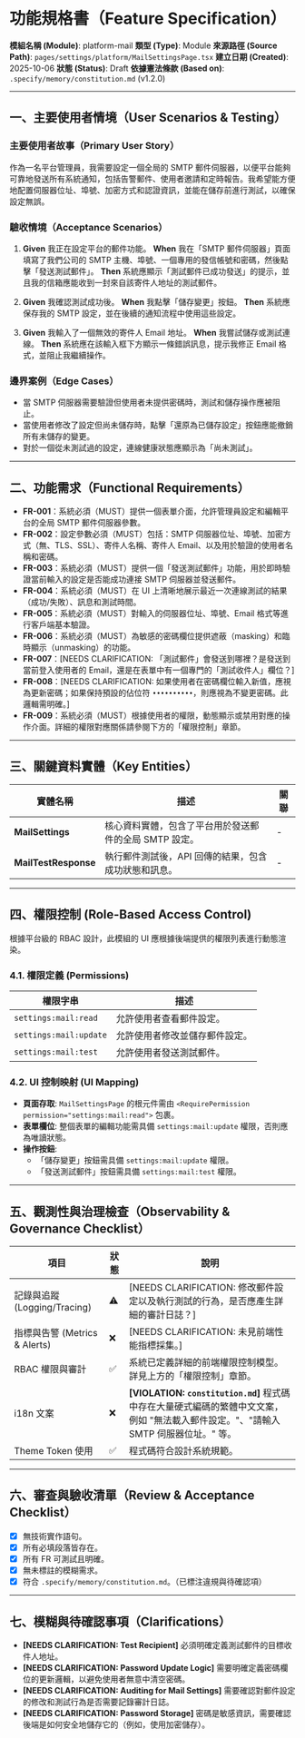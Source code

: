 # 功能規格書（Feature Specification）

**模組名稱 (Module)**: platform-mail
**類型 (Type)**: Module
**來源路徑 (Source Path)**: `pages/settings/platform/MailSettingsPage.tsx`
**建立日期 (Created)**: 2025-10-06
**狀態 (Status)**: Draft
**依據憲法條款 (Based on)**: `.specify/memory/constitution.md` (v1.2.0)

---

## 一、主要使用者情境（User Scenarios & Testing）

### 主要使用者故事（Primary User Story）
作為一名平台管理員，我需要設定一個全局的 SMTP 郵件伺服器，以便平台能夠可靠地發送所有系統通知，包括告警郵件、使用者邀請和定時報告。我希望能方便地配置伺服器位址、埠號、加密方式和認證資訊，並能在儲存前進行測試，以確保設定無誤。

### 驗收情境（Acceptance Scenarios）
1.  **Given** 我正在設定平台的郵件功能。
    **When** 我在「SMTP 郵件伺服器」頁面填寫了我們公司的 SMTP 主機、埠號、一個專用的發信帳號和密碼，然後點擊「發送測試郵件」。
    **Then** 系統應顯示「測試郵件已成功發送」的提示，並且我的信箱應能收到一封來自該寄件人地址的測試郵件。

2.  **Given** 我確認測試成功後。
    **When** 我點擊「儲存變更」按鈕。
    **Then** 系統應保存我的 SMTP 設定，並在後續的通知流程中使用這些設定。

3.  **Given** 我輸入了一個無效的寄件人 Email 地址。
    **When** 我嘗試儲存或測試連線。
    **Then** 系統應在該輸入框下方顯示一條錯誤訊息，提示我修正 Email 格式，並阻止我繼續操作。

### 邊界案例（Edge Cases）
- 當 SMTP 伺服器需要驗證但使用者未提供密碼時，測試和儲存操作應被阻止。
- 當使用者修改了設定但尚未儲存時，點擊「還原為已儲存設定」按鈕應能撤銷所有未儲存的變更。
- 對於一個從未測試過的設定，連線健康狀態應顯示為「尚未測試」。

---

## 二、功能需求（Functional Requirements）

- **FR-001**：系統必須（MUST）提供一個表單介面，允許管理員設定和編輯平台的全局 SMTP 郵件伺服器參數。
- **FR-002**：設定參數必須（MUST）包括：SMTP 伺服器位址、埠號、加密方式（無、TLS、SSL）、寄件人名稱、寄件人 Email、以及用於驗證的使用者名稱和密碼。
- **FR-003**：系統必須（MUST）提供一個「發送測試郵件」功能，用於即時驗證當前輸入的設定是否能成功連接 SMTP 伺服器並發送郵件。
- **FR-004**：系統必須（MUST）在 UI 上清晰地展示最近一次連線測試的結果（成功/失敗）、訊息和測試時間。
- **FR-005**：系統必須（MUST）對輸入的伺服器位址、埠號、Email 格式等進行客戶端基本驗證。
- **FR-006**：系統必須（MUST）為敏感的密碼欄位提供遮蔽（masking）和臨時顯示（unmasking）的功能。
- **FR-007**：[NEEDS CLARIFICATION: 「測試郵件」會發送到哪裡？是發送到當前登入使用者的 Email，還是在表單中有一個專門的「測試收件人」欄位？]
- **FR-008**：[NEEDS CLARIFICATION: 如果使用者在密碼欄位輸入新值，應視為更新密碼；如果保持預設的佔位符 `••••••••••`，則應視為不變更密碼。此邏輯需明確。]
- **FR-009**：系統必須（MUST）根據使用者的權限，動態顯示或禁用對應的操作介面。詳細的權限對應關係請參閱下方的「權限控制」章節。

---

## 三、關鍵資料實體（Key Entities）
| 實體名稱 | 描述 | 關聯 |
|-----------|------|------|
| **MailSettings** | 核心資料實體，包含了平台用於發送郵件的全局 SMTP 設定。 | - |
| **MailTestResponse** | 執行郵件測試後，API 回傳的結果，包含成功狀態和訊息。 | - |

---

## 四、權限控制 (Role-Based Access Control)

根據平台級的 RBAC 設計，此模組的 UI 應根據後端提供的權限列表進行動態渲染。

### 4.1. 權限定義 (Permissions)
| 權限字串 | 描述 |
|---|---|
| `settings:mail:read` | 允許使用者查看郵件設定。 |
| `settings:mail:update` | 允許使用者修改並儲存郵件設定。 |
| `settings:mail:test` | 允許使用者發送測試郵件。 |

### 4.2. UI 控制映射 (UI Mapping)
- **頁面存取**: `MailSettingsPage` 的根元件需由 `<RequirePermission permission="settings:mail:read">` 包裹。
- **表單欄位**: 整個表單的編輯功能需具備 `settings:mail:update` 權限，否則應為唯讀狀態。
- **操作按鈕**:
  - 「儲存變更」按鈕需具備 `settings:mail:update` 權限。
  - 「發送測試郵件」按鈕需具備 `settings:mail:test` 權限。

---

## 五、觀測性與治理檢查（Observability & Governance Checklist）

| 項目 | 狀態 | 說明 |
|------|------|------|
| 記錄與追蹤 (Logging/Tracing) | ⚠️ | [NEEDS CLARIFICATION: 修改郵件設定以及執行測試的行為，是否應產生詳細的審計日誌？] |
| 指標與告警 (Metrics & Alerts) | ❌ | [NEEDS CLARIFICATION: 未見前端性能指標採集。] |
| RBAC 權限與審計 | ✅ | 系統已定義詳細的前端權限控制模型。詳見上方的「權限控制」章節。 |
| i18n 文案 | ❌ | **[VIOLATION: `constitution.md`]** 程式碼中存在大量硬式編碼的繁體中文文案，例如 "無法載入郵件設定。"、"請輸入 SMTP 伺服器位址。" 等。 |
| Theme Token 使用 | ✅ | 程式碼符合設計系統規範。 |

---

## 六、審查與驗收清單（Review & Acceptance Checklist）

- [x] 無技術實作語句。
- [x] 所有必填段落皆存在。
- [x] 所有 FR 可測試且明確。
- [x] 無未標註的模糊需求。
- [x] 符合 `.specify/memory/constitution.md`。（已標注違規與待確認項）

---

## 七、模糊與待確認事項（Clarifications）

- **[NEEDS CLARIFICATION: Test Recipient]** 必須明確定義測試郵件的目標收件人地址。
- **[NEEDS CLARIFICATION: Password Update Logic]** 需要明確定義密碼欄位的更新邏輯，以避免使用者無意中清空密碼。
- **[NEEDS CLARIFICATION: Auditing for Mail Settings]** 需要確認對郵件設定的修改和測試行為是否需要記錄審計日誌。
- **[NEEDS CLARIFICATION: Password Storage]** 密碼是敏感資訊，需要確認後端是如何安全地儲存它的（例如，使用加密儲存）。